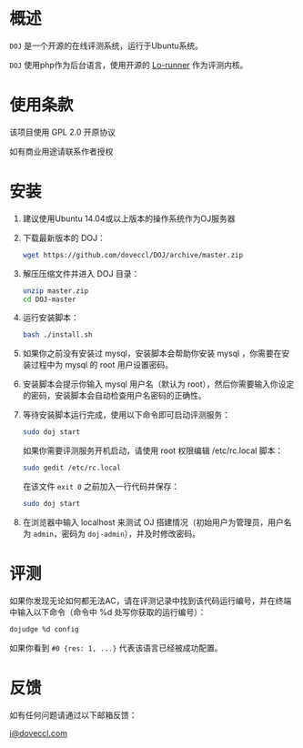 # 概述

`DOJ` 是一个开源的在线评测系统，运行于Ubuntu系统。

`DOJ` 使用php作为后台语言，使用开源的 [Lo-runner](https://github.com/lodevil/Lo-runner) 作为评测内核。

# 使用条款

该项目使用 GPL 2.0 开原协议

如有商业用途请联系作者授权

# 安装

1. 建议使用Ubuntu 14.04或以上版本的操作系统作为OJ服务器

2. 下载最新版本的 DOJ：

	```bash
	wget https://github.com/doveccl/DOJ/archive/master.zip
	```

3. 解压压缩文件并进入 DOJ 目录：

	```bash
	unzip master.zip
	cd DOJ-master
	```

4. 运行安装脚本：

	```bash
	bash ./install.sh
	```

5. 如果你之前没有安装过 mysql，安装脚本会帮助你安装 mysql ，你需要在安装过程中为 mysql 的 root 用户设置密码。

6. 安装脚本会提示你输入 mysql 用户名（默认为 root），然后你需要输入你设定的密码，安装脚本会自动检查用户名密码的正确性。

7. 等待安装脚本运行完成，使用以下命令即可启动评测服务：
	
	```bash
	sudo doj start
	```
	
	如果你需要评测服务开机启动，请使用 root 权限编辑 /etc/rc.local 脚本：
	
	```bash
	sudo gedit /etc/rc.local
	```

	在该文件 `exit 0` 之前加入一行代码并保存：

	```bash
	sudo doj start
	```

8. 在浏览器中输入 localhost 来测试 OJ 搭建情况（初始用户为管理员，用户名为 `admin`，密码为 `doj-admin`），并及时修改密码。

# 评测

如果你发现无论如何都无法AC，请在评测记录中找到该代码运行编号，并在终端中输入以下命令（命令中 %d 处写你获取的运行编号）：

```bash
dojudge %d config
```

如果你看到 `#0 {res: 1, ...}` 代表该语言已经被成功配置。

# 反馈

如有任何问题请通过以下邮箱反馈：

[i@doveccl.com](mailto:i@doveccl.com)